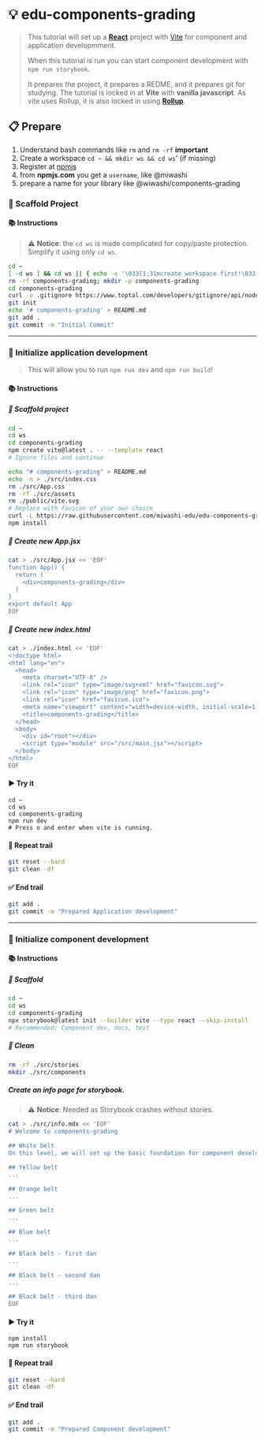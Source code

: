 # 💡 edu-components-grading

> This tutorial will set up a **[React](https://react.dev)** project with [Vite](https://vite.dev)
> for component and application developmment.  
> 
> When this tutorial is run you can start component development with `npm run storybook`.
> 
> It prepares the project, it prepares a REDME, and it prepares git for studying.
> The tutorial is locked in at **Vite** with **vanilla javascript**. As vite uses Rollup,
> it is also locked in using **[Rollup](https://rollupjs.org)**.

## 📋 Prepare

1. Understand bash commands like `rm` and `rm -rf` **important**
2. Create a workspace `cd ~ && mkdir ws && cd ws`' (if missing)
2. Register at [npmjs](https://www.npmjs.com/signup)
3. from **npmjs.com** you get a `username`, like @miwashi
4. prepare a name for your library like @wiwashi/components-grading

### 👣 Scaffold Project

#### 📚 Instructions

> ⚠️ **Notice**: the `cd ws` is made complicated for copy/paste protection.
> Simplify it using only `cd ws`.

```bash
cd ~
[ -d ws ] && cd ws || { echo -e '\033[1;31mcreate workspace first!\033[0m'; return 1; }
rm -rf components-grading; mkdir -p components-grading
cd components-grading
curl -o .gitignore https://www.toptal.com/developers/gitignore/api/node
git init
echo '# components-grading' > README.md
git add .
git commit -m "Initial Commit"
```

---

### 👣 Initialize application development

> This will allow you to run `npm run dev` and `npm run build`!

#### 📚 Instructions

##### 🦶 Scaffold project

```bash
cd ~
cd ws
cd components-grading
npm create vite@latest . -- --template react
# Ignore files and continue

echo "# components-grading" > README.md
echo -n > ./src/index.css
rm ./src/App.css
rm -rf ./src/assets
rm ./public/vite.svg
# Replace with favicon of your own choice
curl -L https://raw.githubusercontent.com/miwashi-edu/edu-components-grading/main/resources/favicon.svg -o ./public/favicon.svg
npm install
```

##### 🦶 Create new App.jsx

```bash
cat > ./src/App.jsx << 'EOF'
function App() {
  return (
    <div>components-grading</div>
  )
}
export default App
EOF
```

##### 🦶 Create new index.html

```bash
cat > ./index.html << 'EOF'
<!doctype html>
<html lang="en">
  <head>
    <meta charset="UTF-8" />
    <link rel="icon" type="image/svg+xml" href="favicon.svg">
    <link rel="icon" type="image/png" href="favicon.png">
    <link rel="icon" href="favicon.ico">
    <meta name="viewport" content="width=device-width, initial-scale=1.0" />
    <title>components-grading</title>
  </head>
  <body>
    <div id="root"></div>
    <script type="module" src="/src/main.jsx"></script>
  </body>
</html>
EOF
```


#### ▶️ Try it

```
cd ~
cd ws
cd components-grading
npm run dev
# Press o and enter when vite is running.
```

#### 🔄 Repeat trail

```bash
git reset --hard
git clean -df
```

#### ✅ End trail

```bash
git add .
git commit -m "Prepared Application development"
```

---

### 👣 Initialize component development

#### 📚 Instructions

##### 🦶 Scaffold
```bash
cd ~
cd ws
cd components-grading
npx storybook@latest init --builder vite --type react --skip-install
# Recommended: Component dev, docs, test
```

##### 🦶 Clean

```bash
rm -rf ./src/stories
mkdir ./src/components
```

##### Create an info page for storybook.

> ⚠️ **Notice**: Needed as Storybook crashes without stories.

```bash
cat > ./src/info.mdx << 'EOF'
# Welcome to components-grading

## White belt
On this level, we will set up the basic foundation for component development.

## Yellow belt
...

## Orange belt
...

## Green belt
...

## Blue belt
...

## Black belt - first dan
...

## Black belt - second dan
...

## Black belt - third dan
EOF

```

#### ▶️ Try it

```
npm install
npm run storybook
```


#### 🔄 Repeat trail

```bash
git reset --hard
git clean -df
```

#### ✅ End trail

```bash
git add .
git commit -m "Prepared Component development"
```
